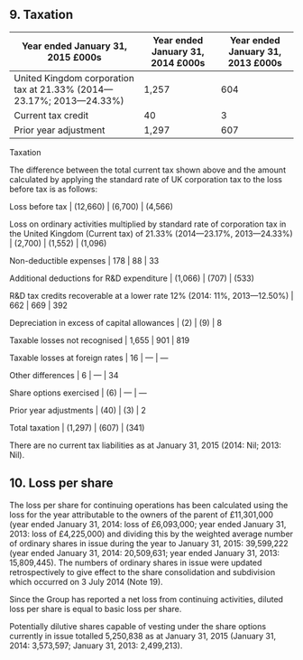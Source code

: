 ## 9. Taxation

| Year ended January 31, 2015 £000s | Year ended January 31, 2014 £000s | Year ended January 31, 2013 £000s |
| --------------------------------- | --------------------------------- | --------------------------------- |
| United Kingdom corporation tax at 21.33% (2014—23.17%; 2013—24.33%) | 1,257 | 604 | 343 |
| Current tax credit | 40 | 3 | (2) |
| Prior year adjustment | 1,297 | 607 | 341 |

Taxation

The difference between the total current tax shown above and the amount calculated by applying the standard rate of UK corporation tax to the loss before tax is as follows:

Loss before tax | (12,660) | (6,700) | (4,566)

Loss on ordinary activities multiplied by standard rate of corporation tax in the United Kingdom (Current tax) of 21.33% (2014—23.17%, 2013—24.33%) | (2,700) | (1,552) | (1,096)

Non-deductible expenses | 178 | 88 | 33

Additional deductions for R&D expenditure | (1,066) | (707) | (533)

R&D tax credits recoverable at a lower rate 12% (2014: 11%, 2013—12.50%) | 662 | 669 | 392

Depreciation in excess of capital allowances | (2) | (9) | 8

Taxable losses not recognised | 1,655 | 901 | 819

Taxable losses at foreign rates | 16 | — | —

Other differences | 6 | — | 34

Share options exercised | (6) | — | —

Prior year adjustments | (40) | (3) | 2

Total taxation | (1,297) | (607) | (341)

There are no current tax liabilities as at January 31, 2015 (2014: Nil; 2013: Nil).

## 10. Loss per share

The loss per share for continuing operations has been calculated using the loss for the year attributable to the owners of the parent of £11,301,000 (year ended January 31, 2014: loss of £6,093,000; year ended January 31, 2013: loss of £4,225,000) and dividing this by the weighted average number of ordinary shares in issue during the year to January 31, 2015: 39,599,222 (year ended January 31, 2014: 20,509,631; year ended January 31, 2013: 15,809,445). The numbers of ordinary shares in issue were updated retrospectively to give effect to the share consolidation and subdivision which occurred on 3 July 2014 (Note 19).

Since the Group has reported a net loss from continuing activities, diluted loss per share is equal to basic loss per share.

Potentially dilutive shares capable of vesting under the share options currently in issue totalled 5,250,838 as at January 31, 2015 (January 31, 2014: 3,573,597; January 31, 2013: 2,499,213).